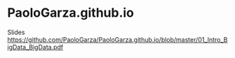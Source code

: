 # PaoloGarza.github.io
Slides
https://github.com/PaoloGarza/PaoloGarza.github.io/blob/master/01_Intro_BigData_BigData.pdf
